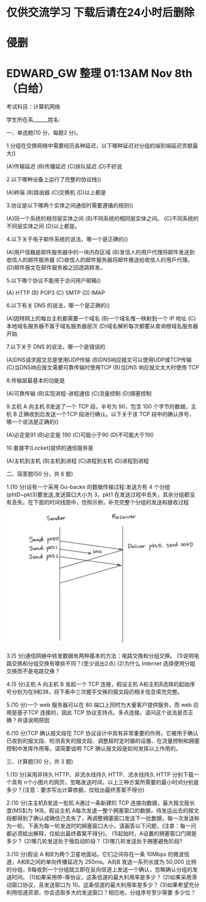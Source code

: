 # 仅供交流学习 下载后请在24小时后删除 
# 侵删 
# EDWARD_GW 整理   01:13AM Nov 8th（白给） 
考试科目：计算机网络

学生所在系______姓名:

一、单选题(10 分，每题2 分)。

1.分组在交换网络中需要经历各种延迟，以下哪种延迟对分组的端到端延迟贡献最大()

(A)传输延迟
(B)传播延迟
(C)排队延迟
(D)不好说

2.以下哪种设备上运行了完整的协议栈()

(A)終端
(B)路由器
(C)交换机
(D)以上都是

3.协议是以下哪两个实体之间通信时需要遵循的规则()

(A)同一个系统的相邻层实体之间
(B)不同系统的相同层实体之间。
(C)不同系统的不同层实体之间
(D)以上都是。

4.以下关于电子邮件系统的说法，哪一个是正确的()

(A)用户信箱是邮件服务器中的一块内存区域
(B)发信人的用户代理将邮件发送到收信人的邮件服务器
(C)收信人的邮件服务器将邮件推送给收信人的用戶代理。
(D)邮件报文在邮件服务器之回逐跳转发。

5.以下哪个协议不能用于访问用户邮箱()

(A) HTTP
(B) POP3
(C) SMTP
(D) IMAP

6.以下有关 DNS 的说法，哪一个是正确的()

(A)因特网上的每台主机都需要一个域名
(B)一个域名惟一映射到一个 IP 地址
(C)本地域名服务器不属于域名服务器层次
(D)域名解析每次都要从查询根域名服务器开始

7.以下关于 DNS 的说法，哪一个是错误的

(A)DNS请求报文总是使用UDP传输
(B)DNS响应报文可以使用UDP或TCP传输
(C)当DNS响应报文需要可靠传输时使用TCP
(B)当DNS 响应报文太大时使用 TCP

8.传输层最基本的功能是

(A)可靠传输
(B)实现进程-进程通信
(C)流量控制
(D)拥塞控制

9.主机 A 向主机 B发送了一个 TCP 段，半号为 90，包含 100 个字节的数据。主机 B 正确收到后发送一个TCP 段进行确认。以下关于该 TCP 段中的确认序号，哪一个说法是正确的()

(A)必定是91
(B)必定是 190
(C)可能小于90
(D)不可能大于190

10.套接字(Locket)提供的通信服务是

(A)主机到主机
(B)主机到进程
(C)进程到主机
(D)进程到进程

二、简答题(50 分，共 6 题)

1.(10 分)设有一个采用 Go-backn 的数据传输过程:发送方有 4 个分组(phtD~pkt3)要发送,发送窗口大小为 3，pkt1 在发送过程中丢失，其余分组都没有丢失。在下面的时间线图中，仿照示例，补充完整个分组的发送和接收过程

![](images/2_1.jpeg)

3.(5 分)通信网絡中转发数据有两种基本的方法：电路交換和分组交换。
(1)说明电路交换和分组交换有哪些不同？(至少说出2点)
(2)为什么 Internet 选择使用分姐交换而不是电路交换？


4.(5 分)主机 A 向主机 B 发起一个 TCP 连接，假设主机 A和主机B选择的起始序号分别为在9和38，将下表中三次握手交换的报文段的相关信息填充完整。


5.(10 分)一个 web 服务器可以在 80 端口上同时为大量客户提供服务，而 web 应用是基子TCP 连接的，因此 TCP 协议支持点。多点连接。请问这个说法是否正确？并请说明原因


6.(10 分)TCP 确认报文段在 TCP 协议设计中具有非常重要的作用，它被用于确认已收到的报文段、检测丢失的报文段、调整超时定时器的设置、在流量控制和拥塞控制中发挥作用等。请简要说明 TCP 确认报文段是如何发挥以上作用的。

三、计算题(30 分，共 3 题)

1.(10 分)采用非持久 HTTP、非流水线持久 HTTP、流水线持久 HTTP 分别下载一个具有 n个小图片的网页，忽略发送时间，以上三种方案所需要的最小时间分别是多少？(注意：要求写出计算依据，仅给出最终答案不得分)

2.(10 分)主主机B发送一批机 A通过一条新建的 TCP 连接向数据，最大报文股长度(MS$)为 1KB。假设主机 A每次发退一整个拥塞窗口的数据，待发运出去的报文段都得到了确认成确信己去失了，再调整拥塞窗口发送下一批数据，每一次发送称为一轮。下表为每一轮发送时的拥塞窗口大小，请画答以下问题，(注拿：每一问都必须給出解释，仅給出最终着案不得分)。
(1)起始时，A设置的拥塞窗口门限是多少？
(2)哪几轮发送处于慢启动阶段？
(3)哪几轮发送处于拥塞避免阶段?

3.(10 分)假设 A 和B为两个卫星地面站，它们之间存在一条 10Mbps 的微波信道，A和B之间的单向传播延迟为 250ms。A向B 发送一系列长度为 50,000 比特的分组，B每收到一个分组就立即在反向信道上发送一个确认，忽略确认分组的发送时间。
(1)如果采用停-等协议，这条信道的最大利用率是多少？
(2)如果采用滑动窗口协议，且发送窗口为 10。这条信道的最大利用率是多少？
(3)如果希望充分利用信道资源，你会选取多大的发送窗口？相应地，分组序号至少需要
多少位？



